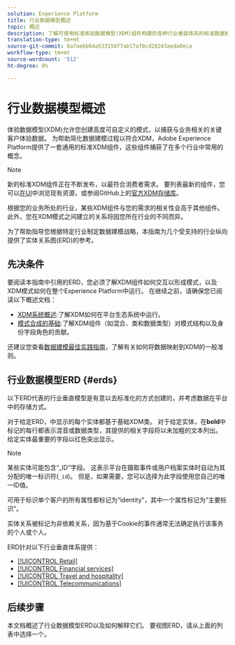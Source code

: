 ```yaml
---
solution: Experience Platform
title: 行业数据模型概述
topic: 概述
description: 了解可使用标准体验数据模型(XDM)组件构建的各种行业垂直体系的标准数据模型。
translation-type: tm+mt
source-git-commit: 6a7aebb64a533158f7ab17af0cd28243aeda0eca
workflow-type: tm+mt
source-wordcount: '512'
ht-degree: 0%

---
```



# 行业数据模型概述

体验数据模型(XDM)允许您创建高度可自定义的模式，以捕获与业务相关的关键客户体验数据。 为帮助简化数据建模过程以符合XDM，Adobe Experience Platform提供了一套通用的标准XDM组件，这些组件捕获了在多个行业中常用的概念。

>[!NOTE]
>
>新的标准XDM组件正在不断发布，以最符合消费者需求。 要列表最新的组件，您可以[在UI](../../ui/explore.md)中浏览现有资源，或参阅GitHub上的[官方XDM存储库](https://github.com/adobe/xdm/tree/master/components)。

根据您的业务所处的行业，某些XDM组件与您的需求的相关性会高于其他组件。 此外，您在XDM模式之间建立的关系将因您所在行业的不同而异。

为了帮助指导您根据特定行业制定数据建模战略，本指南为几个受支持的行业纵向提供了实体关系图(ERD)的参考。

## 先决条件

要阅读本指南中引用的ERD，您必须了解XDM组件如何交互以形成模式，以及XDM模式如何在整个Experience Platform中运行。 在继续之前，请确保您已阅读以下概述文档：

* [XDM系统概述](../../home.md):了解XDM如何在平台生态系统中运行。
* [模式合成的基础](../../schema/composition.md):了解XDM组件（如混合、类和数据类型）对模式结构以及身份字段角色的贡献。

还建议您查看[数据建模最佳实践指南](../../schema/best-practices.md)，了解有关如何将数据映射到XDM的一般准则。

## 行业数据模型ERD {#erds}

以下ERD代表的行业垂直模型是有意以去标准化的方式创建的，并考虑数据在平台中的存储方式。

对于给定ERD，中显示的每个实体都基于基础XDM类。 对于给定实体，在&#x200B;**bold**&#x200B;中标记的每行都表示混音或数据类型，其提供的相关字段将以未加粗的文本列出。 给定实体最重要的字段以红色突出显示。

>[!NOTE]
>
>某些实体可能包含“_ID”字段。 这表示平台在摄取事件或用户档案实体时自动为其分配的唯一标识符(`_id`)。 但是，如果需要，您可以选择为此字段使用您自己的唯一ID值。

可用于标识单个客户的所有属性都标记为“identity”，其中一个属性标记为“主要标识”。

实体关系被标记为非依赖关系，因为基于Cookie的事件通常无法确定执行该事务的个人或个人。

ERD针对以下行业垂直体系提供：

* [[!UICONTROL Retail]](./retail.md)
* [[!UICONTROL Financial services]](./financial.md)
* [[!UICONTROL Travel and hospitality]](./travel-hospitality.md)
* [[!UICONTROL Telecommunications]](./telecom.md)

## 后续步骤

本文档概述了行业数据模型ERD以及如何解释它们。 要视图ERD，请从上面的列表中选择一个。